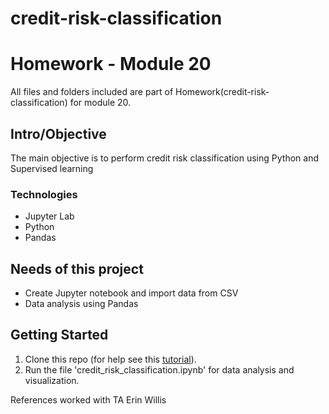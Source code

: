 # credit-risk-classification

# Homework - Module 20
All files and folders included are part of Homework(credit-risk-classification) for module 20.


## Intro/Objective
The main objective is to perform credit risk classification using Python and Supervised learning

### Technologies
* Jupyter Lab
* Python
* Pandas

## Needs of this project
- Create Jupyter notebook and import data from CSV
- Data analysis using Pandas

## Getting Started
1. Clone this repo (for help see this [tutorial](https://help.github.com/articles/cloning-a-repository/)).
2. Run the file 'credit_risk_classification.ipynb' for data analysis and visualization.
   

References
worked with TA Erin Willis

